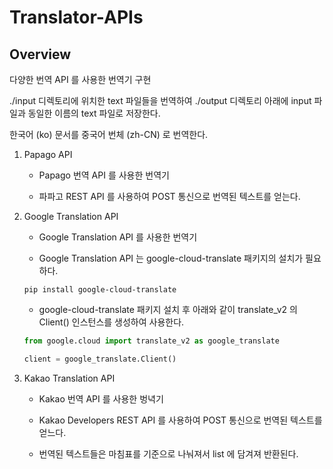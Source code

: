 # Translator-APIs

## Overview

다양한 번역 API 를 사용한 번역기 구현

./input 디렉토리에 위치한 text 파일들을 번역하여 ./output 디렉토리 아래에 input 파일과 동일한 이름의 text 파일로 저장한다.

한국어 (ko) 문서를 중국어 번체 (zh-CN) 로 번역한다.

1. Papago API

    - Papago 번역 API 를 사용한 번역기

    - 파파고 REST API 를 사용하여 POST 통신으로 번역된 텍스트를 얻는다.

2. Google Translation API

    - Google Translation API 를 사용한 번역기

    - Google Translation API 는 google-cloud-translate 패키지의 설치가 필요하다.

    ~~~shell
    pip install google-cloud-translate
    ~~~

    - google-cloud-translate 패키지 설치 후 아래와 같이 translate_v2 의 Client() 인스턴스를 생성하여 사용한다.

    ~~~python
    from google.cloud import translate_v2 as google_translate

    client = google_translate.Client()
    ~~~

3. Kakao Translation API

    - Kakao 번역 API 를 사용한 벙녁기

    - Kakao Developers REST API 를 사용하여 POST 통신으로 번역된 텍스트를 얻느다.

    - 번역된 텍스트들은 마침표를 기준으로 나눠져서 list 에 담겨져 반환된다.